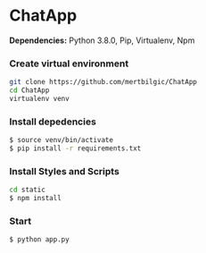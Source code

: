 # ChatApp

**Dependencies:** Python 3.8.0, Pip, Virtualenv, Npm

### Create virtual environment 

```sh
git clone https://github.com/mertbilgic/ChatApp
cd ChatApp
virtualenv venv
```

### Install depedencies

```sh
$ source venv/bin/activate
$ pip install -r requirements.txt
```

### Install Styles and Scripts

```sh
cd static
$ npm install
```
### Start

```sh
$ python app.py 
```
